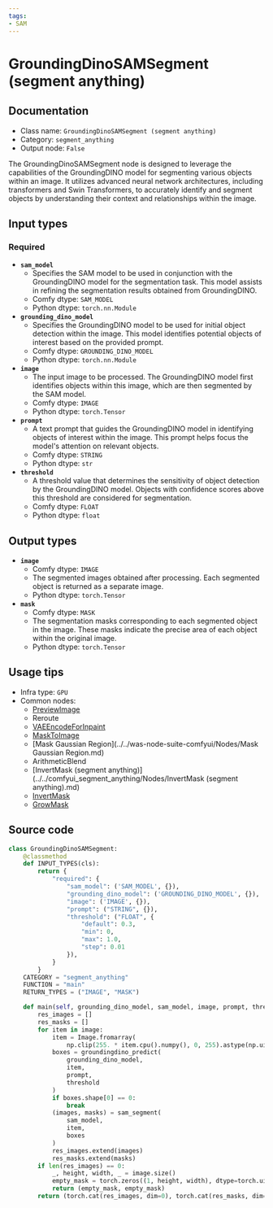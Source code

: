```yaml
---
tags:
- SAM
---
```


# GroundingDinoSAMSegment (segment anything)
## Documentation
- Class name: `GroundingDinoSAMSegment (segment anything)`
- Category: `segment_anything`
- Output node: `False`

The GroundingDinoSAMSegment node is designed to leverage the capabilities of the GroundingDINO model for segmenting various objects within an image. It utilizes advanced neural network architectures, including transformers and Swin Transformers, to accurately identify and segment objects by understanding their context and relationships within the image.
## Input types
### Required
- **`sam_model`**
    - Specifies the SAM model to be used in conjunction with the GroundingDINO model for the segmentation task. This model assists in refining the segmentation results obtained from GroundingDINO.
    - Comfy dtype: `SAM_MODEL`
    - Python dtype: `torch.nn.Module`
- **`grounding_dino_model`**
    - Specifies the GroundingDINO model to be used for initial object detection within the image. This model identifies potential objects of interest based on the provided prompt.
    - Comfy dtype: `GROUNDING_DINO_MODEL`
    - Python dtype: `torch.nn.Module`
- **`image`**
    - The input image to be processed. The GroundingDINO model first identifies objects within this image, which are then segmented by the SAM model.
    - Comfy dtype: `IMAGE`
    - Python dtype: `torch.Tensor`
- **`prompt`**
    - A text prompt that guides the GroundingDINO model in identifying objects of interest within the image. This prompt helps focus the model's attention on relevant objects.
    - Comfy dtype: `STRING`
    - Python dtype: `str`
- **`threshold`**
    - A threshold value that determines the sensitivity of object detection by the GroundingDINO model. Objects with confidence scores above this threshold are considered for segmentation.
    - Comfy dtype: `FLOAT`
    - Python dtype: `float`
## Output types
- **`image`**
    - Comfy dtype: `IMAGE`
    - The segmented images obtained after processing. Each segmented object is returned as a separate image.
    - Python dtype: `torch.Tensor`
- **`mask`**
    - Comfy dtype: `MASK`
    - The segmentation masks corresponding to each segmented object in the image. These masks indicate the precise area of each object within the original image.
    - Python dtype: `torch.Tensor`
## Usage tips
- Infra type: `GPU`
- Common nodes:
    - [PreviewImage](../../Comfy/Nodes/PreviewImage.md)
    - Reroute
    - [VAEEncodeForInpaint](../../Comfy/Nodes/VAEEncodeForInpaint.md)
    - [MaskToImage](../../Comfy/Nodes/MaskToImage.md)
    - [Mask Gaussian Region](../../was-node-suite-comfyui/Nodes/Mask Gaussian Region.md)
    - ArithmeticBlend
    - [InvertMask (segment anything)](../../comfyui_segment_anything/Nodes/InvertMask (segment anything).md)
    - [InvertMask](../../Comfy/Nodes/InvertMask.md)
    - [GrowMask](../../Comfy/Nodes/GrowMask.md)



## Source code
```python
class GroundingDinoSAMSegment:
    @classmethod
    def INPUT_TYPES(cls):
        return {
            "required": {
                "sam_model": ('SAM_MODEL', {}),
                "grounding_dino_model": ('GROUNDING_DINO_MODEL', {}),
                "image": ('IMAGE', {}),
                "prompt": ("STRING", {}),
                "threshold": ("FLOAT", {
                    "default": 0.3,
                    "min": 0,
                    "max": 1.0,
                    "step": 0.01
                }),
            }
        }
    CATEGORY = "segment_anything"
    FUNCTION = "main"
    RETURN_TYPES = ("IMAGE", "MASK")

    def main(self, grounding_dino_model, sam_model, image, prompt, threshold):
        res_images = []
        res_masks = []
        for item in image:
            item = Image.fromarray(
                np.clip(255. * item.cpu().numpy(), 0, 255).astype(np.uint8)).convert('RGBA')
            boxes = groundingdino_predict(
                grounding_dino_model,
                item,
                prompt,
                threshold
            )
            if boxes.shape[0] == 0:
                break
            (images, masks) = sam_segment(
                sam_model,
                item,
                boxes
            )
            res_images.extend(images)
            res_masks.extend(masks)
        if len(res_images) == 0:
            _, height, width, _ = image.size()
            empty_mask = torch.zeros((1, height, width), dtype=torch.uint8, device="cpu")
            return (empty_mask, empty_mask)
        return (torch.cat(res_images, dim=0), torch.cat(res_masks, dim=0))

```
